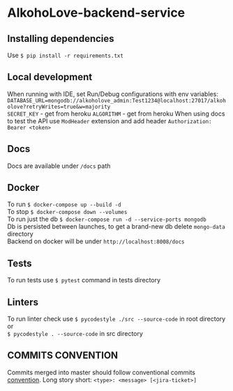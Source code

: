 # AlkohoLove-backend-service

## Installing dependencies

Use `$ pip install -r requirements.txt`

## Local development

When running with IDE, set Run/Debug configurations with env variables:
`DATABASE_URL=mongodb://alkoholove_admin:Test1234@localhost:27017/alkoholove?retryWrites=true&w=majority`  
`SECRET_KEY` - get from heroku
`ALGORITHM` - get from heroku
When using docs to test the API use `ModHeader` extension and add header `Authorization: Bearer <token>`

## Docs

Docs are available under `/docs` path

## Docker

To run `$ docker-compose up --build -d`  
To stop `$ docker-compose down --volumes`  
To run just the db `$ docker-compose run -d --service-ports mongodb`  
Db is persisted between launches, to get a brand-new db delete `mongo-data` directory  
Backend on docker will be under `http://localhost:8008/docs`

## Tests

To run tests use `$ pytest` command in tests directory

## Linters

To run linter check use `$ pycodestyle ./src --source-code` in root directory or  
`$ pycodestyle . --source-code` in src directory

## COMMITS CONVENTION

Commits merged into master should follow conventional
commits [convention](https://gist.github.com/Zekfad/f51cb06ac76e2457f11c80ed705c95a3). Long story
short: `<type>: <message> [<jira-ticket>]`
